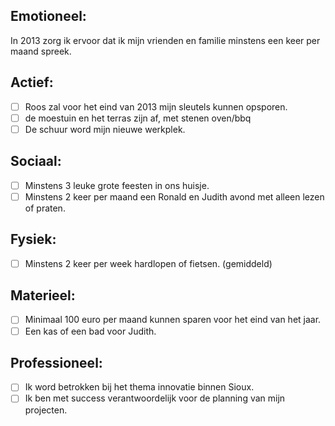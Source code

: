 Emotioneel:
-----------
In 2013 zorg ik ervoor dat ik mijn vrienden en familie minstens een keer per maand spreek.

Actief:
-----------
- [ ] Roos zal voor het eind van 2013 mijn sleutels kunnen opsporen. 
- [ ] de moestuin en het terras zijn af, met stenen oven/bbq
- [ ] De schuur word mijn nieuwe werkplek.

Sociaal:
-----------
- [ ] Minstens 3 leuke grote feesten in ons huisje.
- [ ] Minstens 2 keer per maand een Ronald en Judith avond met alleen lezen of praten.

Fysiek:
-----------
- [ ] Minstens 2 keer per week hardlopen of fietsen. (gemiddeld)

Materieel:
-----------
- [ ] Minimaal 100 euro per maand kunnen sparen voor het eind van het jaar.
- [ ] Een kas of een bad voor Judith.

Professioneel:
-----------
- [ ] Ik word betrokken bij het thema innovatie binnen Sioux. 
- [ ] Ik ben met success verantwoordelijk voor de planning van mijn projecten. 
